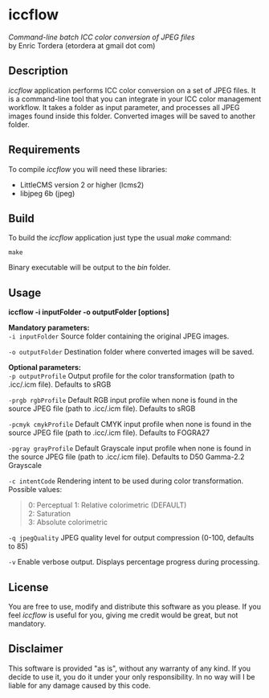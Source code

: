 iccflow
=======
*Command-line batch ICC color conversion of JPEG files*  
by Enric Tordera (etordera at gmail dot com)

Description
-----------
*iccflow* application performs ICC color conversion on a set of JPEG files. It is 
a command-line tool that you can integrate in your ICC color management workflow. It takes a folder as input parameter,
and processes all JPEG images found inside this folder. Converted images will be saved to another folder.

Requirements
------------
To compile *iccflow* you will need these libraries:

+  LittleCMS version 2 or higher (lcms2)
+  libjpeg 6b (jpeg)


Build
-----
To build the *iccflow* application just type the usual *make* command:

    make
Binary executable will be output to the *bin* folder.

Usage
-----
**iccflow -i inputFolder -o outputFolder [options]**

**Mandatory parameters:**  
`-i inputFolder` Source folder containing the original JPEG images.

`-o outputFolder` Destination folder where converted images will be saved.

**Optional parameters:**  
`-p outputProfile` Output profile for the color transformation (path to .icc/.icm file). Defaults to sRGB

`-prgb rgbProfile` Default RGB input profile when none is found in the source JPEG file (path to .icc/.icm file). Defaults to sRGB

`-pcmyk cmykProfile` Default CMYK input profile when none is found in the source JPEG file (path to .icc/.icm file). Defaults to FOGRA27

`-pgray grayProfile` Default Grayscale input profile when none is found in the source JPEG file (path to .icc/.icm file). Defaults to D50 Gamma-2.2 Grayscale

`-c intentCode` Rendering intent to be used during color transformation. Possible values:
> 0: Perceptual
> 1: Relative colorimetric (DEFAULT)  
> 2: Saturation  
> 3: Absolute colorimetric

`-q jpegQuality` JPEG quality level for output compression (0-100, defaults to 85)

`-v` Enable verbose output. Displays percentage progress during processing.

License
-------
You are free to use, modify and distribute this software as you please. 
If you feel *iccflow* is useful for you, giving me credit would be great, but not mandatory. 

Disclaimer
----------
This software is provided "as is", without any warranty of any kind. If you decide to use it, you do it under your only
responsibility. In no way will I be liable for any damage caused by this code.
